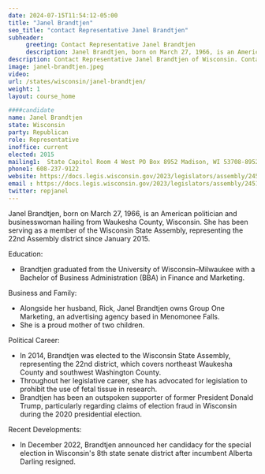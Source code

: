 ```yaml
---
date: 2024-07-15T11:54:12-05:00
title: "Janel Brandtjen"
seo_title: "contact Representative Janel Brandtjen"
subheader:
     greeting: Contact Representative Janel Brandtjen
     description: Janel Brandtjen, born on March 27, 1966, is an American politician affiliated with the Republican Party. She assumed office as a member of the Wisconsin State Assembly, representing District 22, on January 5, 2015.
description: Contact Representative Janel Brandtjen of Wisconsin. Contact information for Janel Brandtjen includes email address, phone number, and mailing address.
image: janel-brandtjen.jpeg
video:
url: /states/wisconsin/janel-brandtjen/
weight: 1
layout: course_home

####candidate
name: Janel Brandtjen
state: Wisconsin
party: Republican
role: Representative
inoffice: current
elected: 2015
mailing1:  State Capitol Room 4 West PO Box 8952 Madison, WI 53708-8952
phone1: 608-237-9122
website: https://docs.legis.wisconsin.gov/2023/legislators/assembly/2451/
email : https://docs.legis.wisconsin.gov/2023/legislators/assembly/2451/
twitter: repjanel
---
```

Janel Brandtjen, born on March 27, 1966, is an American politician and businesswoman hailing from Waukesha County, Wisconsin. She has been serving as a member of the Wisconsin State Assembly, representing the 22nd Assembly district since January 2015.

Education:
- Brandtjen graduated from the University of Wisconsin–Milwaukee with a Bachelor of Business Administration (BBA) in Finance and Marketing.

Business and Family:
- Alongside her husband, Rick, Janel Brandtjen owns Group One Marketing, an advertising agency based in Menomonee Falls.
- She is a proud mother of two children.

Political Career:
- In 2014, Brandtjen was elected to the Wisconsin State Assembly, representing the 22nd district, which covers northeast Waukesha County and southwest Washington County.
- Throughout her legislative career, she has advocated for legislation to prohibit the use of fetal tissue in research.
- Brandtjen has been an outspoken supporter of former President Donald Trump, particularly regarding claims of election fraud in Wisconsin during the 2020 presidential election.

Recent Developments:
- In December 2022, Brandtjen announced her candidacy for the special election in Wisconsin's 8th state senate district after incumbent Alberta Darling resigned.
